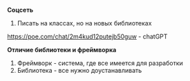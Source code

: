 **Соцсеть** 
1. Писать на классах, но на новых библиотеках

https://poe.com/chat/2m4kud12putejb50guw - chatGPT 

**Отличие библиотеки и фреймворка**
1. Фреймворк - система, где все имеется для разработки
2. Библиотека - все нужно доустанавливать